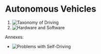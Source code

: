 # Autonomous Vehicles

1. ![Taxonomy of Driving]()
2. ![Hardware and Software]()

Annexes: 
- ![Problems with Self-Driving]()

